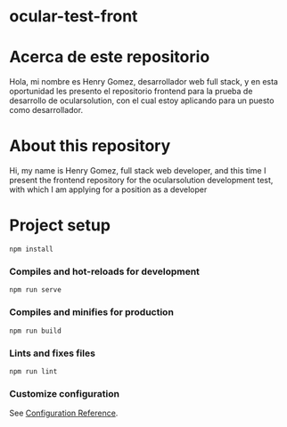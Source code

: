 # ocular-test-front

# Acerca de este repositorio

Hola, mi nombre es Henry Gomez, desarrollador web full stack, y en esta oportunidad les presento el repositorio frontend para la prueba de desarrollo de ocularsolution, con el cual estoy aplicando para un puesto como desarrollador.

# About this repository

Hi, my name is Henry Gomez, full stack web developer, and this time I present the frontend repository for the ocularsolution development test, with which I am applying for a position as a developer

# Project setup

```
npm install
```

### Compiles and hot-reloads for development

```
npm run serve
```

### Compiles and minifies for production

```
npm run build
```

### Lints and fixes files

```
npm run lint
```

### Customize configuration

See [Configuration Reference](https://cli.vuejs.org/config/).
